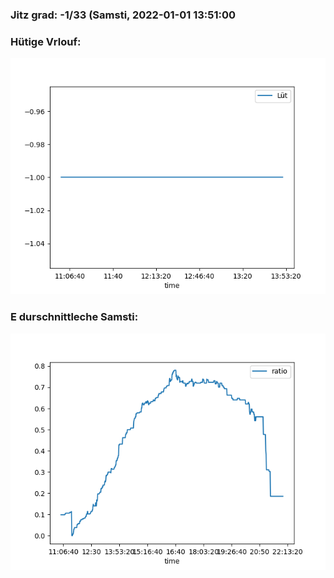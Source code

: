### Jitz grad: -1/33 (Samsti, 2022-01-01 13:51:00

### Hütige Vrlouf:
![Graph](Today.png)

### E durschnittleche Samsti:
![Graph](Samsti.png)